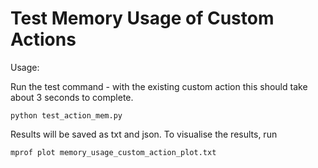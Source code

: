 # Test Memory Usage of Custom Actions

Usage:

Run the test command - with the existing custom action this should take about 3 seconds to complete.

`python test_action_mem.py` 

Results will be saved as txt and json. To visualise the results, run

`mprof plot memory_usage_custom_action_plot.txt`